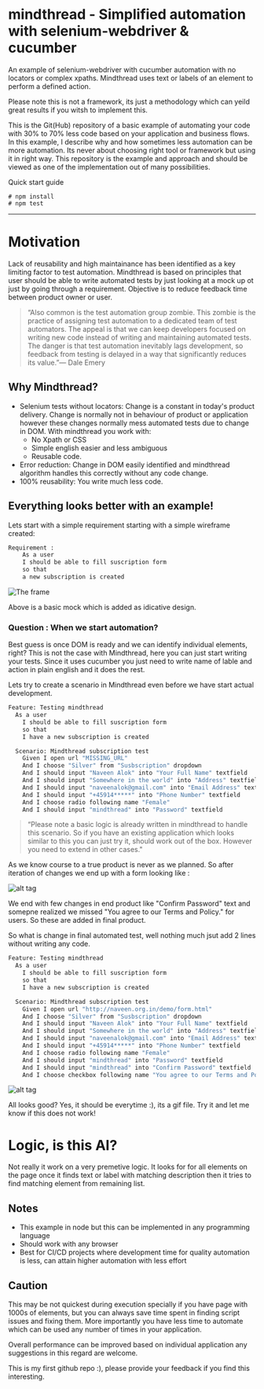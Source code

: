 # mindthread - Simplified automation with selenium-webdriver & cucumber

An example of selenium-webdriver with cucumber automation with no locators or complex xpaths. Mindthread uses text or labels of an element
to perform a defined action.

Please note this is not a framework, its just a methodology which can yeild great results if you witsh to implement this.

This is the Git(Hub) repository of a basic example of automating your code with 30% to 70% less code based on your application and business flows. 
In this example, I describe why and how sometimes less automation can be more automation. Its never about choosing right tool or framework but 
using it in right way.
This repository is the example and approach and should be viewed as one of the implementation out of many possibilities. 

Quick start guide
``` node
# npm install
# npm test
```

-----

# Motivation

Lack of reusability and high maintainance has been identified as a key limiting factor to test automation. Mindthread is based on principles
that user should be able to write automated tests by just looking at a mock up ot just by going through a requirement. Objective is to reduce
feedback time between product owner or user.

>  “Also common is the test automation group zombie. This zombie is the 
>  practice of assigning test automation to a dedicated team of test automators. 
>  The appeal is that we can keep developers focused on writing new code instead
>  of writing and maintaining automated tests. The danger is that test automation
>  inevitably lags development, so feedback from testing is delayed in a way that 
>  significantly reduces its value.”— Dale Emery


## Why Mindthread?

  - Selenium tests without locators: Change is a constant in today's
    product delivery. Change is normally not in behaviour of product 
	or application however these changes normally mess automated tests
	due to change in DOM.
     With mindthread you work with:
      - No Xpath or CSS
      - Simple english easier and less ambiguous
      - Reusable code.
  - Error reduction: Change in DOM easily identified and mindthread algorithm handles this correctly without any code change.
  - 100% reusability: You write much less code. 


## Everything looks better with an example!

Lets start with a simple requirement starting with a simple wireframe created:

``` bash
Requirement : 
	As a user 
	I should be able to fill suscription form 
	so that
	a new subscription is created
```

![The frame](http://naveen.org.in/demo/images/wireframe.png "Basic Form Design")

Above is a basic mock which is added as idicative design. 

### Question : When we start automation?
Best guess is once DOM is ready and we can identify individual elements, right?
This is not the case with Mindthread, here you can just start writing your tests. Since it uses cucumber you just need to write name of lable and action in 
plain english and it does the rest. 

Lets try to create a scenario in Mindthread even before we have start actual development.

``` bash
Feature: Testing mindthread
  As a user 
	I should be able to fill suscription form 
	so that
	I have a new subscription is created

  Scenario: Mindthread subscription test
    Given I open url "MISSING_URL"
    And I choose "Silver" from "Susbscription" dropdown
    And I should input "Naveen Alok" into "Your Full Name" textfield
    And I should input "Somewhere in the world" into "Address" textfield
	And I should input "naveenalok@gmail.com" into "Email Address" textfield
	And I should input "+45914*****" into "Phone Number" textfield
	And I choose radio following name "Female"    
    And I should input "mindthread" into "Password" textfield
```

>  “Please note a basic logic is already written in mindthread to handle this 
>  scenario. So if you have an existing application which looks similar to this
>  you can just try it, should work out of the box.
>  However you need to extend in other cases."


As we know course to a true product is never as we planned. So after iteration of changes we end up with a form looking like :

![alt tag](http://naveen.org.in/demo/images/form.png "Actual form developed")

We end with few changes in end product like "Confirm Password" text and somepne realized we  missed "You agree to our Terms and Policy." for users. So these are added in final product.

So what is change in final automated test, well nothing much jsut add 2 lines without writing any code.

``` bash
Feature: Testing mindthread
  As a user 
	I should be able to fill suscription form 
	so that
	I have a new subscription is created

  Scenario: Mindthread subscription test
    Given I open url "http://naveen.org.in/demo/form.html"
    And I choose "Silver" from "Susbscription" dropdown
    And I should input "Naveen Alok" into "Your Full Name" textfield
    And I should input "Somewhere in the world" into "Address" textfield
    And I should input "naveenalok@gmail.com" into "Email Address" textfield
    And I should input "+45914*****" into "Phone Number" textfield
    And I choose radio following name "Female"
    And I should input "mindthread" into "Password" textfield
    And I should input "mindthread" into "Confirm Password" textfield    
    And I choose checkbox following name "You agree to our Terms and Policy."
```

![alt tag](http://naveen.org.in/demo/images/mindthread.gif "Test Run")

All looks good? Yes, it should be everytime :), its a gif file. Try it and let me know if this does not work!


# Logic, is this AI?

Not really it work on a very premetive logic.
It looks for for all elements on the page once it finds text or label with matching description then it tries to find matching element from remaining list.

## Notes
- This example in node but this can be implemented in any programming language
- Should work with any browser
- Best for CI/CD projects where development time for quality automation is less, can attain higher automation with less effort

## Caution 
This may be not quickest during execution specially if you have page with 1000s of elements, but you can always save time spent in finding script issues and fixing them.
More importantly you have less time to automate which can be used any number of times in your application.

Overall performance can be improved based on individual application any suggestions in this regard are welcome.

This is my first github repo :), please provide your feedback if you find this interesting.


